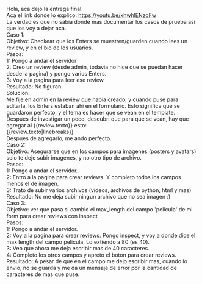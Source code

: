 Hola, aca dejo la entrega final.    
Aca el link donde lo explico: https://youtu.be/xhwhlENzoFw  
La verdad es que no sabia donde mas documentar los casos de prueba asi que los voy a dejar aca.    
Caso 1:  
Objetivo: Checkear que los Enters se muestren/guarden cuando lees un review, y en el bio de los usuarios.  
Pasos:  
1: Pongo a andar el servidor  
2: Creo un review (desde admin, todavia no hice que se puedan hacer desde la pagina) y pongo varios Enters.  
3: Voy a la pagina para leer ese review.  
Resultado: No figuran.  
Solucion:  
Me fije en admin en la review que habia creado, y cuando puse para editarla, los Enters estaban ahi en el formulario. Esto significa que se guardaron perfecto, y el tema es hacer que se vean en el template. Despues de investigar un poco, descubri que para que se vean, hay que agregar al {{review.texto}} esto:  
{{review.texto|linebreaks}}  
Despues de agregarlo, me ando perfecto.  
Caso 2:  
Objetivo: Asegurarse que en los campos para imagenes (posters y avatars) solo te deje subir imagenes, y no otro tipo de archivo.  
Pasos:  
1: Pongo a andar el servidor.  
2: Entro a la pagina para crear reviews. Y completo todos los campos menos el de imagen.  
3: Trato de subir varios archivos (videos, archivos de python, html y mas)  
Resultado: No me deja subir ningun archivo que no sea imagen :)  
Caso 3:  
Objetivo: ver que pasa si cambio el max_length del campo 'pelicula' de mi form para crear reviews con inspect  
Pasos:  
1: Pongo a andar el servidor.  
2: Voy a la pagina para crear reviews. Pongo inspect, y voy a donde dice el max length del campo pelicula. Lo extiendo a 80 (es 40).  
3: Veo que ahora me deja escribir mas de 40 caracteres.  
4: Completo los otros campos y apreto el boton para crear reviews.  
Resultado: A pesar de que en el campo me dejo escribir mas, cuando lo envio, no se guarda y me da un mensaje de error por la cantidad de caracteres de mas que puse.


